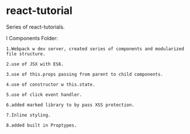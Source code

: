 # react-tutorial
Series of react-tutorials.

I Components Folder:

	1.Webpack w dev server, created series of components and modularized file structure. 

	2.use of JSX with ES6.

	3.use of this.props passing from parent to child components.

	4.use of constructor w this.state. 

	5.use of click event handler.

	6.added marked library to by pass XSS protection.

	7.Inline styling.

	8.added built in Proptypes.